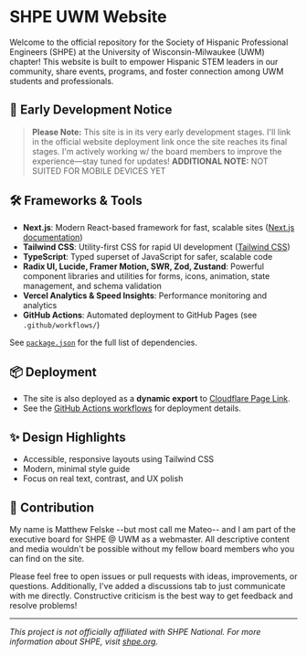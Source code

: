 # SHPE UWM Website

Welcome to the official repository for the Society of Hispanic Professional Engineers (SHPE) at the University of Wisconsin-Milwaukee (UWM) chapter!
This website is built to empower Hispanic STEM leaders in our community, share events, programs, and foster connection among UWM students and professionals.

## 🚧 Early Development Notice

> **Please Note:** This site is in its very early development stages.
> I'll link in the official website deployment link once the site reaches its final stages.
> I'm actively working w/ the board members to improve the experience—stay tuned for updates!
> **ADDITIONAL NOTE:** NOT SUITED FOR MOBILE DEVICES YET

## 🛠️ Frameworks & Tools

- **Next.js**: Modern React-based framework for fast, scalable sites ([Next.js documentation](https://nextjs.org/docs))
- **Tailwind CSS**: Utility-first CSS for rapid UI development ([Tailwind CSS](https://tailwindcss.com))
- **TypeScript**: Typed superset of JavaScript for safer, scalable code
- **Radix UI, Lucide, Framer Motion, SWR, Zod, Zustand**: Powerful component libraries and utilities for forms, icons, animation, state management, and schema validation
- **Vercel Analytics & Speed Insights**: Performance monitoring and analytics
- **GitHub Actions**: Automated deployment to GitHub Pages (see `.github/workflows/`)

See [`package.json`](https://github.com/felskeM/shpe-uwm/blob/main/package.json) for the full list of dependencies.

## 📦 Deployment

- The site is also deployed as a **dynamic export** to [Cloudflare Page Link](https://shpe-uwm.pages.dev/).
- See the [GitHub Actions workflows](https://github.com/felskeM/shpe-uwm/tree/main/.github/workflows) for deployment details.

## ✨ Design Highlights

- Accessible, responsive layouts using Tailwind CSS
- Modern, minimal style guide
- Focus on real text, contrast, and UX polish

## 📢 Contribution

My name is Matthew Felske --but most call me Mateo-- and I am part of the executive board for SHPE @ UWM as a webmaster. All descriptive content and media wouldn't be possible without my fellow board members who you can find on the site.

Please feel free to open issues or pull requests with ideas, improvements, or questions. Additionally, I've added a discussions tab to just communicate with me directly. Constructive criticism is the best way to get feedback and resolve problems!

---

_This project is not officially affiliated with SHPE National. For more information about SHPE, visit [shpe.org](https://shpe.org)._
